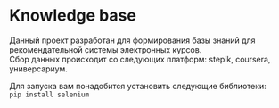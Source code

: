# Knowledge base
Данный проект разработан для формирования базы знаний для рекомендательной системы электронных курсов.<br >
Сбор данных происходит со следующих платформ: stepik, coursera, универсариум.<br >

Для запуска вам понадобится установить следующие библиотеки:<br >
``
pip install selenium
``
